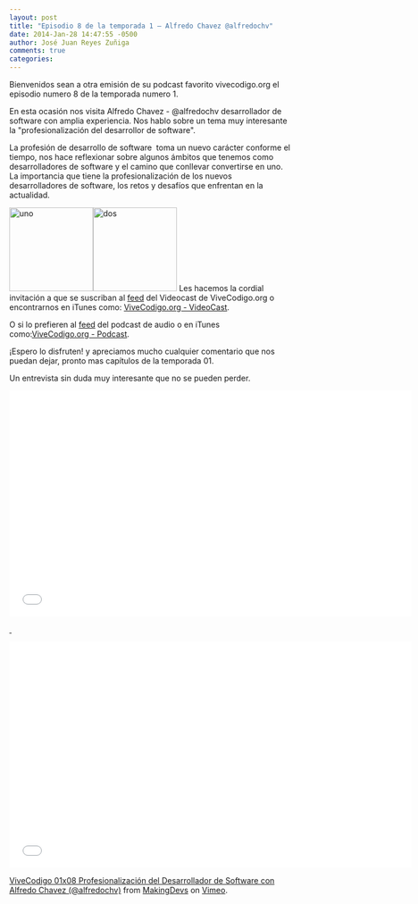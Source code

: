 ```yaml
---
layout: post
title: "Episodio 8 de la temporada 1 – Alfredo Chavez @alfredochv"
date: 2014-Jan-28 14:47:55 -0500
author: José Juan Reyes Zuñiga
comments: true
categories: 
---
```


Bienvenidos sean a otra emisión de su podcast favorito vivecodigo.org el episodio numero 8 de la temporada numero 1.

En esta ocasión nos visita Alfredo Chavez - @alfredochv desarrollador de software con amplia experiencia. Nos hablo sobre un tema muy interesante la "profesionalización del desarrollor de software".

La profesión de desarrollo de software  toma un nuevo carácter conforme el tiempo, nos hace reflexionar sobre algunos ámbitos que tenemos como desarrolladores de software y el camino que conllevar convertirse en uno. La importancia que tiene la profesionalización de los nuevos desarrolladores de software, los retos y desafíos que enfrentan en la actualidad.

<img class="alignleft size-thumbnail wp-image-537" alt="uno" src="http://vivecodigo.org/wp-content/uploads/uno-150x150.jpg" width="150" height="150" /><img class="alignleft size-thumbnail wp-image-535" alt="dos" src="http://vivecodigo.org/wp-content/uploads/dos-150x150.jpg" width="150" height="150" />
Les hacemos la cordial invitación a que se suscriban al <a href="http://vivecodigo.org/feed.xml">feed</a> del Videocast de ViveCodigo.org o encontrarnos en iTunes como: <a href="https://itunes.apple.com/ca/podcast/vivecodigo.org-videocast/id685052596">ViveCodigo.org - VideoCast</a>.
<!--more-->

O si lo prefieren al <a href="http://media.vivecodigo.org.s3.amazonaws.com/podcast-audio/feed.xml">feed</a> del podcast de audio o en iTunes como:<a href="https://itunes.apple.com/mz/podcast/vivecodigo.org-podcast/id722889939">ViveCodigo.org - Podcast</a>.

<!--more-->¡Espero lo disfruten! y apreciamos mucho cualquier comentario que nos puedan dejar, pronto mas capítulos de la temporada 01.

Un entrevista sin duda muy interesante que no se pueden perder.

<iframe src="//player.vimeo.com/video/85257893" height="405" width="720" allowfullscreen="" frameborder="0"></iframe>

<a href="http://vimeo.com/85257893"> </a>

<iframe src="//player.vimeo.com/video/85265342" height="405" width="720" allowfullscreen="" frameborder="0"></iframe>

<a href="http://vimeo.com/85257893">ViveCodigo 01x08 Profesionalización del Desarrollador de Software con Alfredo Chavez (@alfredochv)</a> from <a href="http://vimeo.com/makingdevs">MakingDevs</a> on <a href="https://vimeo.com">Vimeo</a>.